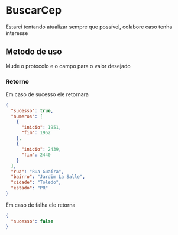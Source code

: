 # BuscarCep
Estarei tentando atualizar sempre que possível, colabore caso tenha interesse

## Metodo de uso
Mude o protocolo e o campo para o valor desejado

### Retorno
Em caso de sucesso ele retornara
```json
{
  "sucesso": true,
  "numeros": [
    {
      "inicio": 1951,
      "fim": 1952
    },
    {
      "inicio": 2439,
      "fim": 2440
    }
  ],
  "rua": "Rua Guaíra",
  "bairro": "Jardim La Salle",
  "cidade": "Toledo",
  "estado": "PR"
}
```
Em caso de falha ele retorna
```json
{
  "sucesso": false
}
```
